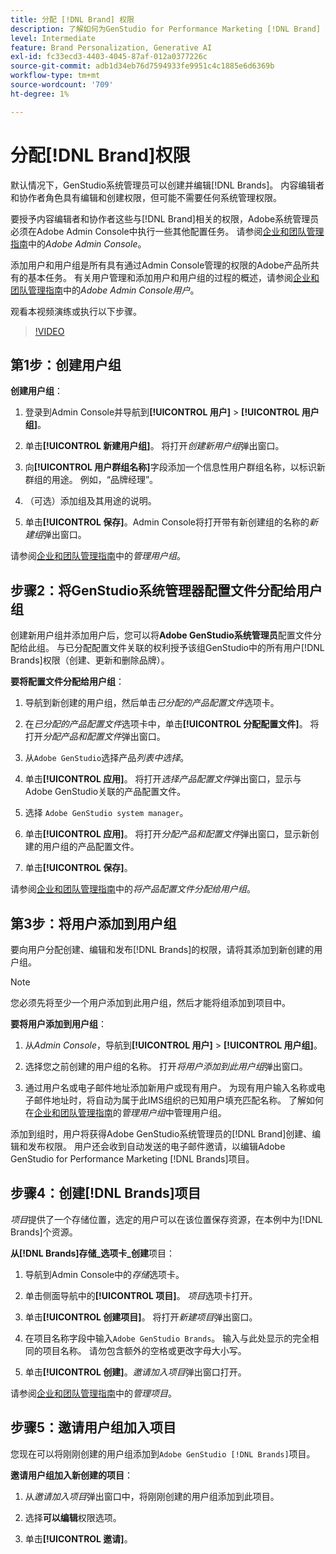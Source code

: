 ```yaml
---
title: 分配 [!DNL Brand] 权限
description: 了解如何为GenStudio for Performance Marketing [!DNL Brand] 创建者和编辑者分配权利。
level: Intermediate
feature: Brand Personalization, Generative AI
exl-id: fc33ecd3-4403-4045-87af-012a0377226c
source-git-commit: adb1d34eb76d7594933fe9951c4c1885e6d6369b
workflow-type: tm+mt
source-wordcount: '709'
ht-degree: 1%

---
```


# 分配[!DNL Brand]权限

默认情况下，GenStudio系统管理员可以创建并编辑[!DNL Brands]。 内容编辑者和协作者角色具有编辑和创建权限，但可能不需要任何系统管理权限。

要授予内容编辑者和协作者这些与[!DNL Brand]相关的权限，Adobe系统管理员必须在Adobe Admin Console中执行一些其他配置任务。 请参阅[企业和团队管理指南](https://helpx.adobe.com/enterprise/using/admin-console.html#Overview)中的&#x200B;_Adobe Admin Console_。

添加用户和用户组是所有具有通过Admin Console管理的权限的Adobe产品所共有的基本任务。 有关用户管理和添加用户和用户组的过程的概述，请参阅[企业和团队管理指南](https://helpx.adobe.com/cn/enterprise/using/users.html)中的&#x200B;_Adobe Admin Console用户_。

观看本视频演练或执行以下步骤。

>[!VIDEO](https://video.tv.adobe.com/v/3474996?learn=on&enablevpops)

## 第1步：创建用户组

**创建用户组**：

1. 登录到Admin Console并导航到&#x200B;**[!UICONTROL 用户]** > **[!UICONTROL 用户组]**。

1. 单击&#x200B;**[!UICONTROL 新建用户组]**。 将打开&#x200B;_创建新用户组_&#x200B;弹出窗口。

1. 向&#x200B;**[!UICONTROL 用户群组名称]**&#x200B;字段添加一个信息性用户群组名称，以标识新群组的用途。 例如，“品牌经理”。

1. （可选）添加组及其用途的说明。

1. 单击&#x200B;**[!UICONTROL 保存]**。Admin Console将打开带有新创建组的名称的&#x200B;_新建组_&#x200B;弹出窗口。

请参阅[企业和团队管理指南](https://helpx.adobe.com/cn/enterprise/using/user-groups.html)中的&#x200B;_管理用户组_。

## 步骤2：将GenStudio系统管理器配置文件分配给用户组

创建新用户组并添加用户后，您可以将&#x200B;**Adobe GenStudio系统管理员**&#x200B;配置文件分配给此组。 与已分配配置文件关联的权利授予该组GenStudio中的所有用户[!DNL Brands]权限（创建、更新和删除品牌）。

**要将配置文件分配给用户组**：

1. 导航到新创建的用户组，然后单击&#x200B;_已分配的产品配置文件_&#x200B;选项卡。

1. 在&#x200B;_已分配的产品配置文件_&#x200B;选项卡中，单击&#x200B;**[!UICONTROL 分配配置文件]**。 将打开&#x200B;_分配产品和配置文件_&#x200B;弹出窗口。

1. 从`Adobe GenStudio`选择产品&#x200B;_列表中选择_。

1. 单击&#x200B;**[!UICONTROL 应用]**。 将打开&#x200B;_选择产品配置文件_&#x200B;弹出窗口，显示与Adobe GenStudio关联的产品配置文件。

1. 选择 `Adobe GenStudio system manager`。

1. 单击&#x200B;**[!UICONTROL 应用]**。 将打开&#x200B;_分配产品和配置文件_&#x200B;弹出窗口，显示新创建的用户组的产品配置文件。

1. 单击&#x200B;**[!UICONTROL 保存]**。

请参阅[企业和团队管理指南](https://helpx.adobe.com/cn/enterprise/using/user-groups.html)中的&#x200B;_将产品配置文件分配给用户组_。

## 第3步：将用户添加到用户组

要向用户分配创建、编辑和发布[!DNL Brands]的权限，请将其添加到新创建的用户组。

>[!NOTE]
>
>您必须先将至少一个用户添加到此用户组，然后才能将组添加到项目中。

**要将用户添加到用户组**：

1. 从&#x200B;_Admin Console_，导航到&#x200B;**[!UICONTROL 用户]** > **[!UICONTROL 用户组]**。

1. 选择您之前创建的用户组的名称。 打开&#x200B;_将用户添加到此用户组_&#x200B;弹出窗口。

1. 通过用户名或电子邮件地址添加新用户或现有用户。 为现有用户输入名称或电子邮件地址时，将自动为属于此IMS组织的已知用户填充匹配名称。 了解如何在[企业和团队管理指南](https://helpx.adobe.com/cn/enterprise/using/user-groups.html)的&#x200B;_管理用户组_&#x200B;中管理用户组。

添加到组时，用户将获得Adobe GenStudio系统管理员的[!DNL Brand]创建、编辑和发布权限。 用户还会收到自动发送的电子邮件邀请，以编辑Adobe GenStudio for Performance Marketing [!DNL Brands]项目。

## 步骤4：创建[!DNL Brands]项目

_项目_&#x200B;提供了一个存储位置，选定的用户可以在该位置保存资源，在本例中为[!DNL Brands]个资源。

**从[!DNL Brands]存储&#x200B;_选项卡_创建**&#x200B;项目：

1. 导航到Admin Console中的&#x200B;_存储_&#x200B;选项卡。

1. 单击侧面导航中的&#x200B;**[!UICONTROL 项目]**。 _项目_&#x200B;选项卡打开。

1. 单击&#x200B;**[!UICONTROL 创建项目]**。 将打开&#x200B;_新建项目_&#x200B;弹出窗口。

1. 在项目名称字段中输入`Adobe GenStudio Brands`。 输入与此处显示的完全相同的项目名称。 请勿包含额外的空格或更改字母大小写。

1. 单击&#x200B;**[!UICONTROL 创建]**。_邀请加入项目_&#x200B;弹出窗口打开。

请参阅[企业和团队管理指南](https://helpx.adobe.com/enterprise/using/projects-in-business-storage.html)中的&#x200B;_管理项目_。

## 步骤5：邀请用户组加入项目

您现在可以将刚刚创建的用户组添加到`Adobe GenStudio [!DNL Brands]`项目。

**邀请用户组加入新创建的项目**：

1. 从&#x200B;_邀请加入项目_&#x200B;弹出窗口中，将刚刚创建的用户组添加到此项目。

1. 选择&#x200B;**可以编辑**&#x200B;权限选项。

1. 单击&#x200B;**[!UICONTROL 邀请]**。
